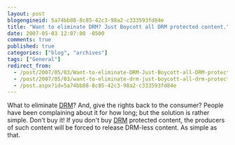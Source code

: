 ```yaml
---
layout: post
blogengineid: 5a74bb88-8c85-42c3-98a2-c333593fd84e
title: "Want to eliminate DRM? Just Boycott all DRM protected content."
date: 2007-05-03 12:07:00 -0500
comments: true
published: true
categories: ["blog", "archives"]
tags: ["General"]
redirect_from: 
  - /post/2007/05/03/Want-to-eliminate-DRM-Just-Boycott-all-DRM-protected-content
  - /post/2007/05/03/want-to-eliminate-drm-just-boycott-all-drm-protected-content
  - /post.aspx?id=5a74bb88-8c85-42c3-98a2-c333593fd84e
---
```

<!-- more -->

What to eliminate <A href="http://en.wikipedia.org/wiki/Digital_Rights_Management">DRM</A>? And, give the rights back to the consumer? People have been complaining about it for how long; but the solution is rather simple. Don't buy it! If you don't buy <A href="http://en.wikipedia.org/wiki/Digital_Rights_Management">DRM</A> protected content, the producers of such content will be forced to release DRM-less content. As simple as that.

 
